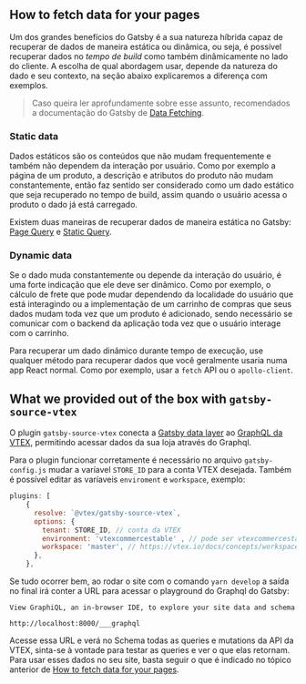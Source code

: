 ## How to fetch data for your pages
 
Um dos grandes benefícios do Gatsby é a sua natureza híbrida capaz de recuperar de dados de maneira estática ou dinâmica, ou seja, é possível recuperar dados no *tempo de build* como também dinâmicamente no lado do cliente. A escolha de qual abordagem usar, depende da natureza do dado e seu contexto, na seção abaixo explicaremos a diferença com exemplos. 

> Caso queira ler aprofundamente sobre esse assunto, recomendados a documentação do Gatsby de [Data Fetching](https://www.gatsbyjs.com/docs/data-fetching/).

### Static data

Dados estáticos são os conteúdos que não mudam frequentemente e também não dependem da interação por usuário. Como por exemplo a página de um produto, a descrição e atributos do produto não mudam constantemente, então faz sentido ser considerado como um dado estático que seja recuperado no tempo de build, assim quando o usuário acessa o produto o dado já está carregado.

Existem duas maneiras de recuperar dados de maneira estática no Gatsby: [Page Query](https://www.gatsbyjs.com/docs/recipes/querying-data#querying-data-with-a-page-query) e [Static Query](https://www.gatsbyjs.com/docs/how-to/querying-data/static-query/#reach-skip-nav).

### Dynamic data

Se o dado muda constantemente ou depende da interação do usuário, é uma forte indicação que ele deve ser dinâmico. Como por exemplo, o cálculo de frete que pode mudar dependendo da localidade do usuário que está interagindo ou a implementação de um carrinho de compras que seus dados mudam toda vez que um produto é adicionado, sendo necessário se comunicar com o backend da aplicação toda vez que o usuário interage com o carrinho.

Para recuperar um dado dinâmico durante tempo de execução, use qualquer método para recuperar dados que você geralmente usaria numa app React normal. Como por exemplo, usar a `fetch` API ou o `apollo-client`.

## What we provided out of the box with `gatsby-source-vtex`

O plugin `gatsby-source-vtex` conecta a [Gatsby data layer](https://www.gatsbyjs.com/docs/porting-from-create-react-app-to-gatsby/#unified-graphql-data-layer) ao [GraphQL da VTEX](https://github.com/vtex-apps/store-graphql), permitindo acessar dados da sua loja através do Graphql.

Para o plugin funcionar corretamente é necessário no arquivo `gatsby-config.js` mudar a varíavel `STORE_ID` para a conta VTEX desejada. Também é possível editar as varíaveis `enviroment` e `workspace`, exemplo:

```js
plugins: [
    {
      resolve: `@vtex/gatsby-source-vtex`,
      options: {
        tenant: STORE_ID, // conta da VTEX
        environment: 'vtexcommercestable' , // pode ser vtexcommercestable ou vtexcommercebeta
        workspace: 'master', // https://vtex.io/docs/concepts/workspace/ 
      },
    },
```

Se tudo ocorrer bem, ao rodar o site com o comando `yarn develop` a saída no final irá conter a URL para acessar o playground do Graphql do Gatsby:

```
View GraphiQL, an in-browser IDE, to explore your site data and schema
⠀
http://localhost:8000/___graphql
```

Acesse essa URL e verá no Schema todas as queries e mutations da API da VTEX, sinta-se à vontade para testar as queries e ver o que elas retornam. Para usar esses dados no seu site, basta seguir o que é indicado no tópico anterior de [How to fetch data for your pages](#How-to-fetch-data-for-your-pages).
